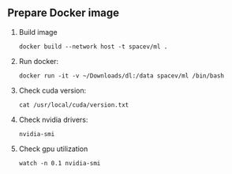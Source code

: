 ## Prepare Docker image
1. Build image
    ```
    docker build --network host -t spacev/ml .
    ```
1. Run docker:
    ```
    docker run -it -v ~/Downloads/dl:/data spacev/ml /bin/bash
    ```
1. Check cuda version:
    ```
    cat /usr/local/cuda/version.txt
    ```
1. Check nvidia drivers:
    ```
    nvidia-smi
    ```
1. Check gpu utilization
    ```
    watch -n 0.1 nvidia-smi
    ```